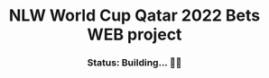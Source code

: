  <div align="center">
    <h1>NLW World Cup Qatar 2022 Bets WEB project</h1>
    <h3>Status: Building... 👷🚧</h3>
 </div>
